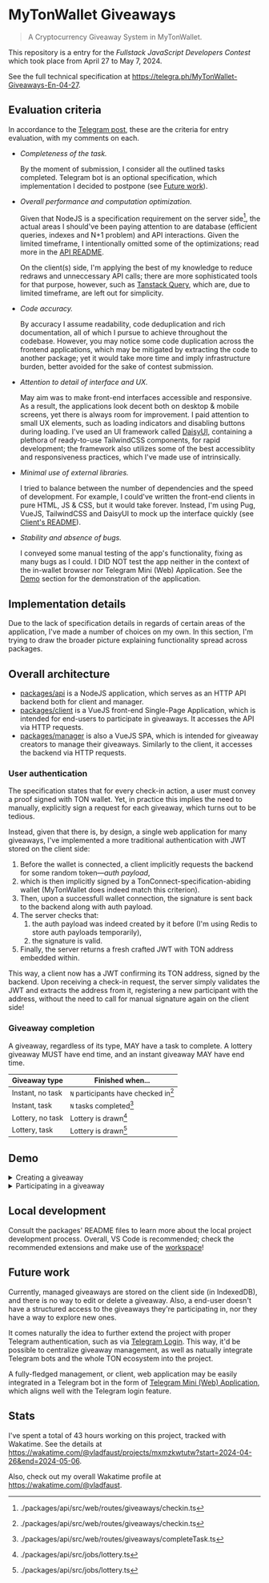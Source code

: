 # MyTonWallet Giveaways

> A Cryptocurrency Giveaway System in MyTonWallet.

This repository is a entry for the _Fullstack JavaScript Developers Contest_ which took place from April 27 to May 7, 2024.

See the full technical specification at https://telegra.ph/MyTonWallet-Giveaways-En-04-27.

## Evaluation criteria

In accordance to the [Telegram post](https://t.me/toncontests/166), these are the criteria for entry evaluation, with my comments on each.

- _Completeness of the task._

  By the moment of submission, I consider all the outlined tasks completed.
  Telegram bot is an optional specification, which implementation I decided to postpone (see [Future work](#future-work)).

- _Overall performance and computation optimization._

  Given that NodeJS is a specification requirement on the server side[^1], the actual areas I should've been paying attention to are database (efficient queries, indexes and N+1 problem) and API interactions.
  Given the limited timeframe, I intentionally omitted some of the optimizations; read more in the [API README](./packages/api/README.md).

  On the client(s) side, I'm applying the best of my knowledge to reduce redraws and unneccessary API calls; there are more sophisticated tools for that purpose, however, such as [Tanstack Query](https://tanstack.com/query), which are, due to limited timeframe, are left out for simplicity.

- _Code accuracy._

  By accuracy I assume readability, code deduplication and rich documentation, all of which I pursue to achieve throughout the codebase.
  However, you may notice some code duplication across the frontend applications, which may be mitigated by extracting the code to another package; yet it would take more time and imply infrastructure burden, better avoided for the sake of contest submission.

- _Attention to detail of interface and UX._

  May aim was to make front-end interfaces accessible and responsive.
  As a result, the applications look decent both on desktop & mobile screens, yet there is always room for improvement.
  I paid attention to small UX elements, such as loading indicators and disabling buttons during loading.
  I've used an UI framework called [DaisyUI](https://daisyui.com), containing a plethora of ready-to-use TailwindCSS components, for rapid development; the framework also utilizes some of the best accessiblity and responsiveness practices, which I've made use of intrinsically.

- _Minimal use of external libraries._

  I tried to balance between the number of dependencies and the speed of development.
  For example, I could've written the front-end clients in pure HTML, JS & CSS, but it would take forever.
  Instead, I'm using Pug, VueJS, TailwindCSS and DaisyUI to mock up the interface quickly (see [Client's README](./packages/client/README.md)).

- _Stability and absence of bugs._

  I conveyed some manual testing of the app's functionality, fixing as many bugs as I could.
  I DID NOT test the app neither in the context of the in-wallet browser nor Telegram Mini (Web) Application.
  See the [Demo](#demo) section for the demonstration of the application.

## Implementation details

Due to the lack of specification details in regards of certain areas of the application, I've made a number of choices on my own.
In this section, I'm trying to draw the broader picture explaining functionality spread across packages.

## Overall architecture

- [packages/api](./packages/api/README.md) is a NodeJS application, which serves as an HTTP API backend both for client and manager.
- [packages/client](./packages/client/README.md) is a VueJS front-end Single-Page Application, which is intended for end-users to participate in giveaways.
  It accesses the API via HTTP requests.
- [packages/manager](./packages/manager/README.md) is also a VueJS SPA, which is intended for giveaway creators to manage their giveaways.
  Similarly to the client, it accesses the backend via HTTP requests.

### User authentication

The specification states that for every check-in action, a user must convey a proof signed with TON wallet.
Yet, in practice this implies the need to manually, explicitly sign a request for each giveaway, which turns out to be tedious.

Instead, given that there is, by design, a single web application for many giveaways, I've implemented a more traditional authentication with JWT stored on the client side:

1. Before the wallet is connected, a client implicitly requests the backend for some random token—_auth payload_,
2. which is then implicitly signed by a TonConnect-specification-abiding wallet (MyTonWallet does indeed match this criterion).
3. Then, upon a successfull wallet connection, the signature is sent back to the backend along with auth payload.
4. The server checks that:
   1. the auth payload was indeed created by it before (I'm using Redis to store auth payloads temporarily),
   2. the signature is valid.
5. Finally, the server returns a fresh crafted JWT with TON address embedded within.

This way, a client now has a JWT confirming its TON address, signed by the backend.
Upon receiving a check-in request, the server simply validates the JWT and extracts the address from it, registering a new participant with the address, without the need to call for manual signature again on the client side!

### Giveaway completion

A giveaway, regardless of its type, MAY have a task to complete.
A lottery giveaway MUST have end time, and an instant giveaway MAY have end time.

| Giveaway type    | Finished when...                     |
| ---------------- | ------------------------------------ |
| Instant, no task | `N` participants have checked in[^1] |
| Instant, task    | `N` tasks completed[^2]              |
| Lottery, no task | Lottery is drawn[^3]                 |
| Lottery, task    | Lottery is drawn[^3]                 |

[^1]: ./packages/api/src/web/routes/giveaways/checkin.ts
[^2]: ./packages/api/src/web/routes/giveaways/completeTask.ts
[^3]: ./packages/api/src/jobs/lottery.ts

## Demo

<details>
<summary>Creating a giveaway</summary>

In the [manager](./packages/manager/README.md) application, you'd see a list of giveaways:

![Giveaway manager screen](./docs/Screenshot%202024-05-06%20at%2013.15.21.png)

Click on the "Create giveaway" button, and fill in the form:

![Giveaway creation screen](./docs/Screenshot%202024-05-06%20at%2013.33.06.png)

You'll be redirected to the giveaway management screen, where you'll have buttons to replenish its balance:

![Giveaway management screen, waiting for a payment](./docs/Screenshot%202024-05-06%20at%2013.33.42.png)

Once you've topped up its balance, its status would change to "active".
Now you may share the link with users!

![Giveaway management screen, active](./docs/Screenshot%202024-05-06%20at%2013.49.03.png)

</details>

<details>
<summary>Participating in a giveaway</summary>

Open the [client](./packages/client/README.md) web application to participate in a giveaway.
First, you'll need to connect your TON wallet.

![The initial giveaway screen](./docs/Screenshot%202024-05-06%20at%2013.49.17.png)

![Confirming connection in the wallet interface](./docs/Screenshot%202024-05-06%20at%2013.49.39.png)

Once you've connected your wallet, you may click on the check-in button.

![Giveaway screen, wallet connected](./docs/Screenshot%202024-05-06%20at%2013.51.31.png)

Afterwards, if the giveaway has a task to complete, you'll see the task URL.

![Giveaway screen with task URL](./docs/Screenshot%202024-05-06%20at%2013.52.09.png)

A successfull task completion would result in a confirmation screen!

![Task completion via curl](./docs/Screenshot%202024-05-06%20at%2013.53.11.png)

![Giveaway screen, task completed](./docs/Screenshot%202024-05-06%20at%2013.53.24.png)

![Wallet screen: received TON](./docs/Screenshot%202024-05-06%20at%2013.56.16.png)

</details>

## Local development

Consult the packages' README files to learn more about the local project development process.
Overall, VS Code is recommended; check the recommended extensions and make use of the [workspace](./MyTonWallet-Giveaways.code-workspace)!

## Future work

Currently, managed giveaways are stored on the client side (in IndexedDB), and there is no way to edit or delete a giveaway.
Also, a end-user doesn't have a structured access to the giveaways they're participating in, nor they have a way to explore new ones.

It comes naturally the idea to further extend the project with proper Telegram authentication, such as via [Telegram Login](https://core.telegram.org/widgets/login).
This way, it'd be possible to centralize giveaway management, as well as natually integrate Telegram bots and the whole TON ecosystem into the project.

A fully-fledged management, or client, web application may be easily integrated in a Telegram bot in the form of [Telegram Mini (Web) Application](https://core.telegram.org/bots/webapps), which aligns well with the Telegram login feature.

## Stats

I've spent a total of 43 hours working on this project, tracked with Wakatime.
See the details at https://wakatime.com/@vladfaust/projects/mxmzkwtutw?start=2024-04-26&end=2024-05-06.

Also, check out my overall Wakatime profile at https://wakatime.com/@vladfaust.
